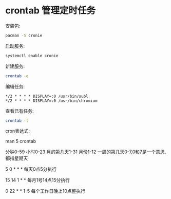 # crontab 管理定时任务

安装包:

```bash
pacman -S cronie
```

启动服务:

```bash
systemctl enable cronie
```

新建服务:

```bash
crontab -e
```


编辑任务:

```text
*/2 * * * * DISPLAY=:0 /usr/bin/subl
*/2 * * * * DISPLAY=:0 /usr/bin/chromium
```


查看已有任务:

```bash
crontab -l
```


cron表达式:

man 5 crontab

分钟0-59 小时0-23 月的第几天1-31 月份1-12 一周的第几天0-7,0和7是一个意思,都指星期天

5 0 * * * 每天0点5分执行

15 14 1 * * 每月1号14点15分执行

0 22 * * 1-5 每个工作日晚上10点整执行
